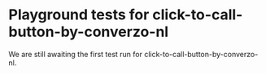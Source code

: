 # Playground tests for click-to-call-button-by-converzo-nl
We are still awaiting the first test run for click-to-call-button-by-converzo-nl.
